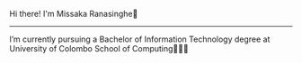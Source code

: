 Hi there! I'm Missaka Ranasinghe👋
____________________________________________________________________________________________________________________

   I’m currently pursuing a Bachelor of Information Technology degree at University of Colombo School of Computing🧑🏽‍🎓
